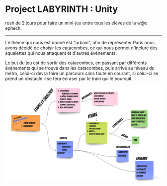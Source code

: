 # Project LABYRINTH : Unity  
  
rush de 2 jours pour faire un mini-jeu entre tous les élèves de la w@c epitech.

---------------

Le thème qui nous est donné est "urbain", afin de représenter Paris nous avons décidé de choisir les catacombes, ce qui nous permet d'inclure des squelettes qui nous attaquent et d'autres événements.  

Le but du jeu est de sortir des catacombes, en passant par différents événements qui se trouve dans les catacombes, puis arrivé au niveau du métro, celui-ci devra faire un parcours sans faute en courant, si celui-ci se prend un obstacle il se fera écraser par le train qui le poursuit.

</p>
    <img src="IMG.jpg" alt="" srcset="">
</p>
